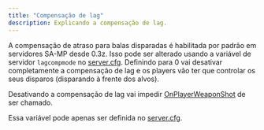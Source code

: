 ```yaml
---
title: "Compensação de lag"
description: Explicando a compensação de lag.
---
```


<VersionWarn name='feature' version='SA-MP 0.3z' />

A compensação de atraso para balas disparadas é habilitada por padrão em servidores SA-MP desde 0.3z. Isso pode ser alterado usando a variável de servidor `lagcompmode` no [server.cfg](server.cfg). Definindo para 0 vai desativar completamente a compensação de lag e os players vão ter que controlar os seus disparos (disparando à frente dos alvos).

Desativando a compensação de lag vai impedir [OnPlayerWeaponShot](../scripting/callbacks/OnPlayerWeaponShot) de ser chamado.

Essa variável pode apenas ser definida no [server.cfg](server.cfg).
